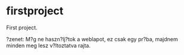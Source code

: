 # firstproject
First project.

?zenet: M?g ne haszn?lj?tok a weblapot, ez csak egy pr?ba, majdnem minden meg lesz v?ltoztatva rajta.